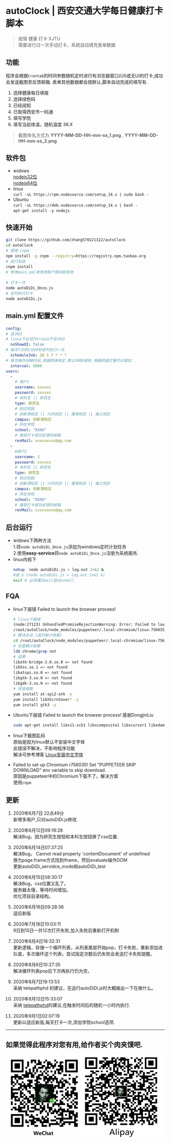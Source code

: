 # autoClock | 西安交通大学每日健康打卡脚本

> 疫情 健康 打卡  XJTU  
> 需要进行过一次手动打卡，系统自动填充表单数据

## 功能

程序会根据`Crontab`的时间参数随机定时进行有浏览器窗口(UI)或无UI的打卡,成功会发送截图至反馈邮箱.
表单其他数据都会按默认,脚本自动完成的填写有.
1. 选择健康每日填报
2. 选择绿色码
3. 已经阅知
4. 已取得西安市一码通
5. 填写学院
6. 填写当前体温，随机温度 36.X  
> 截图命名方式为 **YYYY-MM-DD-HH-mm-ss_1.png** ,  **YYYY-MM-DD-HH-mm-ss_2.png**
## 软件包
* widows  
  [nodejs32位](https://npm.taobao.org/mirrors/node/v14.4.0/node-v14.4.0-x86.msi)   
  [nodejs64位](https://npm.taobao.org/mirrors/node/v14.4.0/node-v14.4.0-x64.msi)
* linux   
  `curl -sL https://rpm.nodesource.com/setup_14.x | sudo bash -`
* Ubuntu  
  `curl -sL https://deb.nodesource.com/setup_14.x | bash -`  
  `apt-get install -y nodejs`
## 快速开始

```bash 
git clone https://github.com/zhang570221322/autoClock
cd autoClock
# 使用 cnpm
npm install -g cnpm --registry=https://registry.npm.taobao.org
# 执行安装
cnpm install
# 修改main.yml来修改账户密码和其他

# 打卡一次
node autoDiDi_Once.js
# 定时执行打卡
node autoDiDi.js

```
## main.yml 配置文件

```yml
config: 
# 显示UI
# linux下必须为true以不显示UI
  noShowUI: false
# 每天7点的1分20秒定时执行一次
  scheduleJob: 20 1 7 * * *
# 每次操作间隔时间,依据网速来定.默认5000毫秒,电脑网速过慢可以增加.
  interval: 5000
users: 
  -
    # 用户1
    username: xxxxxx
    password: xxxxxx
    # 本科生 || 研究生
    type: 研究生               
    # 到过校园
    # 创新港校区 || 兴庆校区 || 雁塔校区 || 曲江校区
    campus: 创新港校区
    # 所在学院
    school: "XXXX"
    # 接受打卡成功反馈的邮箱
    revMail: xxxxxxxxx@qq.com
  -
    #用户2
    username: 2
    password: xxxxxx
    # 本科生 || 研究生
    type: 研究生               
    # 到过校园
    # 创新港校区 || 兴庆校区 || 雁塔校区 || 曲江校区
    campus: 创新港校区
    # 所在学院
    school: "XXXX"
    # 接受打卡成功反馈的邮箱
    revMail: xxxxxxxxx@qq.com
```


##  后台运行
* widows下两种方法   
1.将`node autoDiDi_Once.js`添加为windows定时计划任务  
2.使用**easy-service**将`node autoDiDi_Once.js`注册为系统服务.  
* linux内核下  
  ```bash
  nohup  node autoDiDi.js > log.out 2>&1 &
  #或 $ (node autoDiDi.js > log.out 2>&1 &)
  exit # 必须通过exit退出xshell
  ```


## FQA

- linux下报错   Failed to launch the browser process!
  ```bash
  # linux下报错
  (node:27123) UnhandledPromiseRejectionWarning: Error: Failed to launch the browser process!
  /root/autoClock/node_modules/puppeteer/.local-chromium/linux-756035/chrome-linux/chrome: error while loading shared libraries: libatk-bridge-2.0.so.0: cannot open shared object file: No such file or directory
  # 解决办法 (因为缺少依赖)
  cd /root/autoClock/node_modules/puppeteer/.local-chromium/linux-756035/chrome-linux/
  # 检查缺少依赖
  ldd chrome|grep not
  # 结果
  libatk-bridge-2.0.so.0 => not found
  libXss.so.1 => not found
  libatspi.so.0 => not found
  libgtk-3.so.0 => not found
  libgdk-3.so.0 => not found
  # 安装依赖
  yum install at-spi2-atk -y
  yum install libXScrnSaver* -y
  yum install gtk3 -y
  ```
- Ubuntu下报错   Failed to launch the browser process! 感谢DongjinLiu
  ```bash
  sudo apt-get install libx11-xcb1 libxcomposite1 libxcursor1 libxdamage1 libxi6 libxtst6 libnss3 libcups2 libxss1 libxrandr2 libasound2 libpangocairo-1.0-0 libatk1.0-0 libatk-bridge2.0-0 libgtk-3-0
  ``` 
- linux下截图乱码  
原始是因为linux默认不安装中文字体  
此错误不解决，不影响程序功能   
解决可参考博客 [Linux安装中文字体](https://www.cnblogs.com/huangyanqi/p/10609587.html)

- Failed to set up Chromium r756035! Set "PUPPETEER SKIP DOWNLOAD" env variable to skip download.  
  原因是puppeteer中的Chromium下载不了。解决方案  
  使用`cnpm`
## 更新
1. 2020年6月7日 22点49分  
新增多用户,只对autoDiDi.js修改. 

2. 2020年6月12日09:19:28  
解决Bug，因为研究生按钮和本科生按钮换了css位置.

3. 2020年6月14日07:37:25  
解决Bug， Cannot read property 'contentDocument' of undefined  
换为page.frame方式找到iframe，然后evaluate操作DOM  
更新autoDiDi_servidce_mode和autoDiDi_test  

4. 2020年6月15日08:30:17  
解决Bug，css位置又乱了。  
服务器太慢，等待时间增加。  
优化项目目录结构。  

5. 2020年6月16日09:28:36  
适应新版

6. 2020年7月18日10:03:11  
   9日到15日一共12次打开失败,加入失败后重新打开机制
7. 2020年8月4日18:32:31  
   更新逻辑，存储一个循环列表，从列表尾部开始pop，打卡失败，重新添加进队首，多次循环这个列表，尝试指定次数后仍失败会发送打卡失败提醒。
8. 2020年8月6日10:27:35  
   解决循环列表pop后下次再执行仍为空。
9. 2020年8月7日19:13:53   
   采纳 telepathphd 的建议，在运行autoDiDi.js时大概输出一下在做什么。  
10. 2020年8月12日15:33:07  
    采纳 [telepathphd](https://github.com/telepathphd)的建议,在触发时间后的随机一小时内执行.
11. 2020年9月1日02:07:19  
    更新以适应新版,每天打卡一次,添加学院school选项.
------

如果觉得此程序对您有用,给作者买个肉夹馍吧.
--------------
![avatar](https://github.com/zhang570221322/Figure_bed/blob/master/WeChat_Alipay.jpg?raw=true)